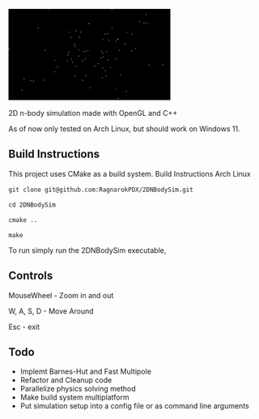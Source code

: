 ![til](/res/output.gif)

2D n-body simulation made with OpenGL and C++

As of now only tested on Arch Linux, but should work on Windows 11.

## Build Instructions

This project uses CMake as a build system.
Build Instructions Arch Linux
```
git clone git@github.com:RagnarokPDX/2DNBodySim.git
```
```
cd 2DNBodySim
```
```
cmake ..
```
```
make
```
To run simply run the 2DNBodySim executable, 

## Controls

MouseWheel - Zoom in and out 

W, A, S, D - Move Around

Esc - exit

## Todo

- Implemt Barnes-Hut and Fast Multipole
- Refactor and Cleanup code
- Parallelize physics solving method
- Make build system multiplatform
- Put simulation setup into a config file or as command line arguments











